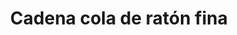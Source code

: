 ---
title: Cadena cola de ratón fina
date: 
draft: false

# descripcion
description : Cadena cola de ratón fina

materials: Plata 925

color: Plateado

dimensions: 40cm, 45cm y 50cm

code: 04-12-0078

type: "Colgantes"

categories: []

price: $3.540,00

price_eftvo: $3.005,00

# Images
# first image will be shown in the product page
images:
  # - image: "images/path_to_image"
  # La ubicacion de las imagenes es imagenes/Colgantes/Colgantes.Cadenas/04-12-0078-cadena-cola-de-raton-fina
  - image: "./images/colgantes/cadenas/04-12-0078-cadena-cola-de-raton-fina_a.JPG"
  - image: "./images/colgantes/cadenas/04-12-0078-cadena-cola-de-raton-fina_b.JPG"
---